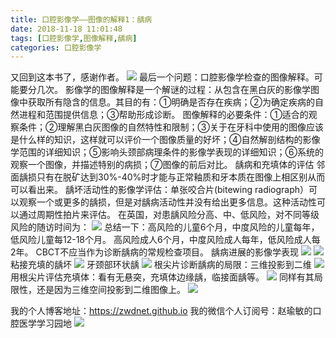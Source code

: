 ```yaml
---
title: 口腔影像学——图像的解释1：龋病
date: 2018-11-18 11:01:48
tags: [口腔影像学,图像解释,龋病]
categories: 口腔影像学
---
```

又回到这本书了，感谢作者。
![](https://zymblog-1258069789.cos.ap-chengdu.myqcloud.com/blog0021-kqyxx-yxjs-qb/01.jpg)
最后一个问题：口腔影像学检查的图像解释。可能要分几次。
影像学的图像解释是一个解谜的过程：从包含在黑白灰的影像学图像中获取所有隐含的信息。其目的有：①明确是否存在疾病；②为确定疾病的自然进程和范围提供信息；③帮助形成诊断。
图像解释的必要条件：①适合的观察条件；②理解黑白灰图像的自然特性和限制；③关于在牙科中使用的图像应该是什么样的知识，这样就可以评价一个图像质量的好坏；④自然解剖结构的影像学范围的详细知识；⑤影响头颈部病理条件的影像学表现的详细知识；⑥系统的观察一个图像，并描述特别的病损；⑦图像的前后对比。
龋病和充填体的评估
邻面龋损只有在脱矿达到30%-40%时才能与正常釉质和牙本质在图像上相区别从而可以看出来。
龋坏活动性的影像学评估：单张咬合片(bitewing radiograph）可以观察一个或更多的龋损，但是对龋病活动性并没有给出更多信息。这种活动性可以通过周期性拍片来评估。
在英国，对患龋风险分高、中、低风险，对不同等级风险的随访时间为：
![](https://zymblog-1258069789.cos.ap-chengdu.myqcloud.com/blog0021-kqyxx-yxjs-qb/02.jpg)
总结一下：高风险的儿童6个月，中度风险的儿童每年，低风险儿童每12-18个月。
                 高风险成人6个月，中度风险成人每年，低风险成人每2年。
                 CBCT不应当作为诊断龋病的常规检查项目。
龋病进展的影像学表现
![](https://zymblog-1258069789.cos.ap-chengdu.myqcloud.com/blog0021-kqyxx-yxjs-qb/03.jpg)
![](https://zymblog-1258069789.cos.ap-chengdu.myqcloud.com/blog0021-kqyxx-yxjs-qb/04.jpg)
粘接充填的龋坏
![](https://zymblog-1258069789.cos.ap-chengdu.myqcloud.com/blog0021-kqyxx-yxjs-qb/05.jpg)
牙颈部环状龋
![](https://zymblog-1258069789.cos.ap-chengdu.myqcloud.com/blog0021-kqyxx-yxjs-qb/06.jpg)
根尖片诊断龋病的局限：三维投影到二维
![](https://zymblog-1258069789.cos.ap-chengdu.myqcloud.com/blog0021-kqyxx-yxjs-qb/07.jpg)
用根尖片评估充填体：看有无悬突，充填体边缘龋，临接面龋等。
![](https://zymblog-1258069789.cos.ap-chengdu.myqcloud.com/blog0021-kqyxx-yxjs-qb/08.jpg)
同样有其局限性，还是因为三维空间投影到二维图像上。
![](https://zymblog-1258069789.cos.ap-chengdu.myqcloud.com/blog0021-kqyxx-yxjs-qb/09.jpg)

我的个人博客地址：https://zwdnet.github.io
我的微信个人订阅号：赵瑜敏的口腔医学学习园地
![](https://zymblog-1258069789.cos.ap-chengdu.myqcloud.com/other/wx.jpg)